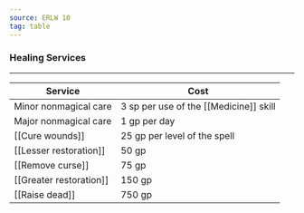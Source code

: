 ```yaml
---
source: ERLW 10
tag: table
---
```


### Healing Services
---
|Service|Cost|
|--------|--------|
|Minor nonmagical care|3 sp per use of the [[Medicine]] skill|
|Major nonmagical care|1 gp per day|
|[[Cure wounds]]|25 gp per level of the spell|
|[[Lesser restoration]]|50 gp|
|[[Remove curse]]|75 gp|
|[[Greater restoration]]|150 gp|
|[[Raise dead]]|750 gp|
